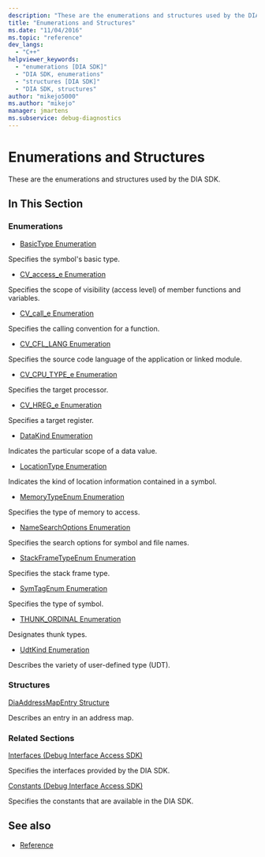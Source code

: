 ```yaml
---
description: "These are the enumerations and structures used by the DIA SDK."
title: "Enumerations and Structures"
ms.date: "11/04/2016"
ms.topic: "reference"
dev_langs:
  - "C++"
helpviewer_keywords:
  - "enumerations [DIA SDK]"
  - "DIA SDK, enumerations"
  - "structures [DIA SDK]"
  - "DIA SDK, structures"
author: "mikejo5000"
ms.author: "mikejo"
manager: jmartens
ms.subservice: debug-diagnostics
---
```

# Enumerations and Structures


These are the enumerations and structures used by the DIA SDK.

## In This Section

### Enumerations

- [BasicType Enumeration](../../debugger/debug-interface-access/basictype.md)

 Specifies the symbol's basic type.

- [CV_access_e Enumeration](../../debugger/debug-interface-access/cv-access-e.md)

 Specifies the scope of visibility (access level) of member functions and variables.

- [CV_call_e Enumeration](../../debugger/debug-interface-access/cv-call-e.md)

 Specifies the calling convention for a function.

- [CV_CFL_LANG Enumeration](../../debugger/debug-interface-access/cv-cfl-lang.md)

 Specifies the source code language of the application or linked module.

- [CV_CPU_TYPE_e Enumeration](../../debugger/debug-interface-access/cv-cpu-type-e.md)

 Specifies the target processor.

- [CV_HREG_e Enumeration](../../debugger/debug-interface-access/cv-hreg-e.md)

 Specifies a target register.

- [DataKind Enumeration](../../debugger/debug-interface-access/datakind.md)

 Indicates the particular scope of a data value.

- [LocationType Enumeration](../../debugger/debug-interface-access/locationtype.md)

 Indicates the kind of location information contained in a symbol.

- [MemoryTypeEnum Enumeration](../../debugger/debug-interface-access/memorytypeenum.md)

 Specifies the type of memory to access.

- [NameSearchOptions Enumeration](../../debugger/debug-interface-access/namesearchoptions.md)

 Specifies the search options for symbol and file names.

- [StackFrameTypeEnum Enumeration](../../debugger/debug-interface-access/stackframetypeenum.md)

 Specifies the stack frame type.

- [SymTagEnum Enumeration](../../debugger/debug-interface-access/symtagenum.md)

 Specifies the type of symbol.

- [THUNK_ORDINAL Enumeration](../../debugger/debug-interface-access/thunk-ordinal.md)

 Designates thunk types.

- [UdtKind Enumeration](../../debugger/debug-interface-access/udtkind.md)

 Describes the variety of user-defined type (UDT).

### Structures

[DiaAddressMapEntry Structure](../../debugger/debug-interface-access/diaaddressmapentry.md)

Describes an entry in an address map.

### Related Sections

[Interfaces (Debug Interface Access SDK)](../../debugger/debug-interface-access/interfaces-debug-interface-access-sdk.md)

Specifies the interfaces provided by the DIA SDK.

[Constants (Debug Interface Access SDK)](../../debugger/debug-interface-access/constants-debug-interface-access-sdk.md)

Specifies the constants that are available in the DIA SDK.

## See also

- [Reference](../../debugger/debug-interface-access/debug-interface-access-sdk-reference.md)
